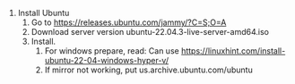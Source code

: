 1. Install Ubuntu
    1. Go to https://releases.ubuntu.com/jammy/?C=S;O=A
    1. Download server version ubuntu-22.04.3-live-server-amd64.iso
    1. Install. 
        1. For windows prepare, read: Can use https://linuxhint.com/install-ubuntu-22-04-windows-hyper-v/
        1. If mirror not working, put us.archive.ubuntu.com/ubuntu
